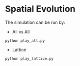 # Spatial Evolution

The simulation can be run by:
- All vs All
```
python play_all.py
```
- Lattice
```
python play_lattice.py
```
